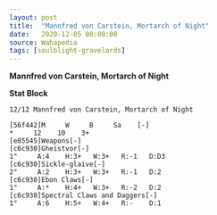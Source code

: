 ```yaml
---
layout: post
title:  "Mannfred von Carstein, Mortarch of Night"
date:   2020-12-05 00:00:00
source: Wahapedia
tags: [soulblight-gravelords]
---
```


**Mannfred von Carstein, Mortarch of Night**

**Stat Block**
```
12/12 Mannfred von Carstein, Mortarch of Night
```

```
[56f442]M     W     B     Sa    [-]
*     12    10    3+    
[e85545]Weapons[-]
[c6c930]Gheistvor[-]
1"     A:4    H:3+   W:3+   R:-1   D:D3  
[c6c930]Sickle-glaive[-]
2"     A:2    H:3+   W:3+   R:-1   D:2   
[c6c930]Ebon Claws[-]
1"     A:*    H:4+   W:3+   R:-2   D:2   
[c6c930]Spectral Claws and Daggers[-]
1"     A:6    H:5+   W:4+   R:-    D:1   
```
    